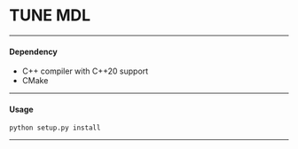 # TUNE MDL

----

#### Dependency

- C++ compiler with C++20 support
- CMake

----

#### Usage

```shell
python setup.py install
```

----